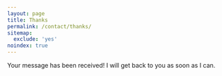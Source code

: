 ```yaml
---
layout: page
title: Thanks
permalink: /contact/thanks/
sitemap:
  exclude: 'yes'
noindex: true
---
```


Your message has been received! I will get back to you as soon as I can.